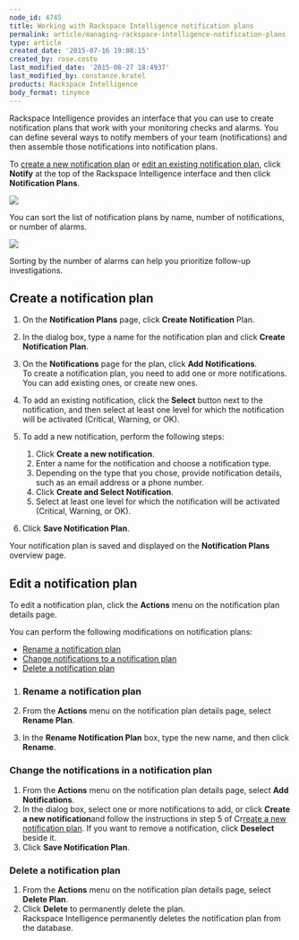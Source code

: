 ```yaml
---
node_id: 4745
title: Working with Rackspace Intelligence notification plans
permalink: article/managing-rackspace-intelligence-notification-plans
type: article
created_date: '2015-07-16 19:08:15'
created_by: rose.coste
last_modified_date: '2015-08-27 18:4937'
last_modified_by: constanze.kratel
products: Rackspace Intelligence
body_format: tinymce
---
```


Rackspace Intelligence provides an interface that you can use to create
notification plans that work with your monitoring checks and alarms. You
can define several ways to notify members of your team (notifications)
and then assemble those notifications into notification plans.

To [create a new notification plan](#createnotificationplan) or [edit an
existing notification plan](#editnotificationplan), click **Notify** at
the top of the Rackspace Intelligence interface and then click
**Notification Plans**.

![](/knowledge_center/sites/default/files/field/image/4745.1a_0.png)

You can sort the list of notification plans by name, number of
notifications, or number of alarms.

![](/knowledge_center/sites/default/files/field/image/4745.2_0.png)

Sorting by the number of alarms can help you prioritize follow-up
investigations.

Create a notification plan
--------------------------

1.  On the **Notification Plans** page, click **Create Notification**
    Plan.
2.  In the dialog box, type a name for the notification plan and
    click **Create Notification Plan**.
3.  On the **Notifications** page for the plan, click **Add
    Notifications**.\
     To create a notification plan, you need to add one or more
    notifications. You can add existing ones, or create new ones.
4.  To add an existing notification, click the **Select** button next to
    the notification, and then select at least one level for which the
    notification will be activated (Critical, Warning, or OK). 
5.  To add a new notification, perform the following steps:
    1.  Click **Create a new notification**.
    2.  Enter a name for the notification and choose a notification
        type.
    3.  Depending on the type that you chose, provide notification
        details, such as an email address or a phone number.
    4.  Click **Create and Select Notification**.
    5.  Select at least one level for which the notification will be
        activated (Critical, Warning, or OK).

6.  Click **Save Notification Plan**.

Your notification plan is saved and displayed on the **Notification
Plans** overview page.

Edit a notification plan
------------------------

To edit a notification plan, click the **Actions** menu on the
notification plan details page.

You can perform the following modifications on notification plans:

-   [Rename a notification plan](#renamenotificationplan)
-   [Change notifications to a notification
    plan](#addnotificationstonotificationplan)
-   [Delete a notification plan](#deletenotificationplan)

1.  ### Rename a notification plan

2.  From the **Actions** menu on the notification plan details page,
    select **Rename Plan**.
3.  In the **Rename Notification Plan** box, type the new name, and then
    click **Rename**.

### Change the notifications in a notification plan

1.  From the **Actions** menu on the notification plan details page,
    select **Add Notifications**.
2.  In the dialog box, select one or more notifications to add, or
    click **Create a new notification**and follow the instructions in
    step 5 of Cr[reate a new notification
    plan](#createnotificationplan). If you want to remove a
    notification, click **Deselect** beside it.
3.  Click **Save Notification Plan**.

### Delete a notification plan

1.  From the **Actions** menu on the notification plan details page,
    select **Delete Plan**.
2.  Click **Delete** to permanently delete the plan.\
     Rackspace Intelligence permanently deletes the notification plan
    from the database.

 


